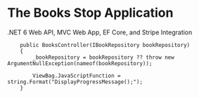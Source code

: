 # The Books Stop Application
.NET 6 Web API, MVC Web App, EF Core, and Stripe Integration


```
    public BooksController(IBookRepository bookRepository)
    {
        _bookRepository = bookRepository ?? throw new ArgumentNullException(nameof(bookRepository));

        ViewBag.JavaScriptFunction = string.Format("DisplayProgressMessage();");
    }
```